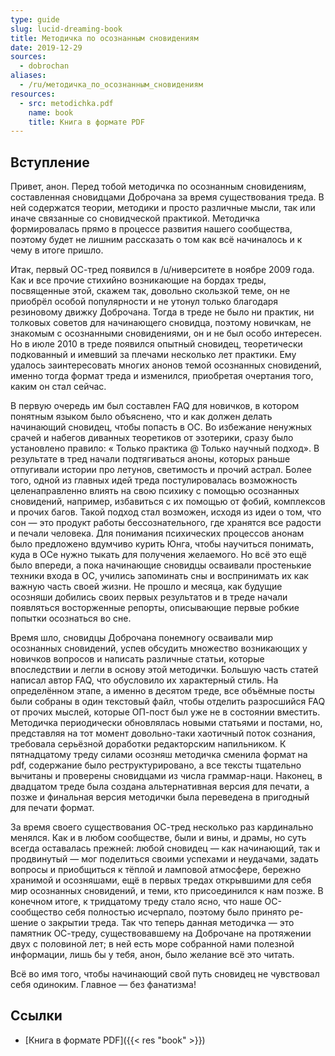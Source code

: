 ```yaml
---
type: guide
slug: lucid-dreaming-book
title: Методичка по осознанным сновидениям
date: 2019-12-29
sources:
  - dobrochan
aliases:
  - /ru/методичка_по_осознанным_сновидениям
resources:
  - src: metodichka.pdf
    name: book
    title: Книга в формате PDF
---
```

## Вступление
Привет, анон. Перед тобой методичка по осознанным сновидениям, составленная сновидцами Доброчана за время существования треда. В ней содержатся теории, методики и просто различные мысли, так или иначе связанные со сновидческой практикой. Методичка формировалась прямо в процессе развития нашего сообщества, поэтому будет не лишним рассказать о том как всё начиналось и к чему в итоге пришло.

Итак, первый ОС-тред появился в /u/ниверситете в ноябре 2009 года. Как и все прочие стихийно возникающие на бордах треды, посвященные этой, скажем так, довольно скользкой теме, он не приобрёл особой популярности и не утонул только благодаря резиновому движку Доброчана. Тогда в треде не было ни практик, ни толковых советов для начинающего сновидца, поэтому новичкам, не знакомым с осознанными сновидениями, он и не был особо интересен. Но в июле 2010 в треде появился опытный сновидец, теоретически подкованный и имевший за плечами несколько лет практики. Ему удалось заинтересовать многих анонов темой осознанных сновидений, именно тогда формат треда и изменился, приобретая очертания того, каким он стал сейчас.

В первую очередь им был составлен FAQ для новичков, в котором понятным языком было объяснено, что и как должен делать начинающий сновидец, чтобы попасть в ОС. Во избежание ненужных срачей и набегов диванных теоретиков от эзотерики, сразу было установлено правило: « Только практика @ Только научный подход». В результате в тред начали подтягиваться аноны, которых раньше отпугивали истории про летунов, светимость и прочий астрал. Более того, одной из главных идей треда постулировалась возможность целенаправленно влиять на свою психику с помощью осознанных сновидений, например, избавиться с их помощью от фобий, комплексов и прочих багов. Такой подход стал возможен, исходя из идеи о том, что сон — это продукт работы бессознательного, где хранятся все радости и печали человека. Для понимания психических процессов анонам было предложено вдумчиво курить Юнга, чтобы научиться понимать, куда в ОСе нужно тыкать для получения желаемого. Но всё это ещё было впереди, а пока начинающие сновидцы осваивали простенькие техники входа в ОС, учились запоминать сны и воспринимать их как важную часть своей жизни. Не прошло и месяца, как будущие осозняши добились своих первых результатов и в треде начали появляться восторженные репорты, описывающие первые робкие попытки осознаться во сне.

Время шло, сновидцы Доброчана понемногу осваивали мир осознанных сновидений, успев обсудить множество возникающих у новичков вопросов и написать различные статьи, которые впоследствии и легли в основу этой методички. Большую часть статей написал автор FAQ, что обусловило их характерный стиль. На определённом этапе, а именно в десятом треде, все объёмные посты были собраны в один текстовый файл, чтобы отделить разросшийся FAQ от прочих мыслей, которые ОП-пост был уже не в состоянии вместить. Методичка периодически обновлялась новыми статьями и постами, но, представляя на тот момент довольно-таки хаотичный поток сознания, требовала серьёзной доработки редакторским напильником. К пятнадцатому треду силами осозняш методичка сменила формат на pdf, содержание было реструктурировано, а все тексты тщательно вычитаны и проверены сновидцами из числа граммар-наци. Наконец, в двадцатом треде была создана альтернативная версия для печати, а позже и финальная версия методички была переведена в пригодный для печати формат.

За время своего существования ОС-тред несколько раз кардинально менялся. Как и в любом сообществе, были и вины, и драмы, но суть всегда оставалась прежней: любой сновидец — как начинающий, так и продвинутый — мог поделиться своими успехами и неудачами, задать вопросы и приобщиться к тёплой и ламповой атмосфере, бережно хранимой и осозняшами, ещё в первых тредах открывшими для себя мир осознанных сновидений, и теми, кто присоединился к нам позже. В конечном итоге, к тридцатому треду стало ясно, что наше ОС-сообщество себя полностью исчерпало, поэтому было принято ре-шение о закрытии треда. Так что теперь данная методичка — это памятник ОС-треду, существовавшему на Доброчане на протяжении двух с половиной лет; в ней есть море собранной нами полезной информации, лишь бы у тебя, анон, было желание всё это читать.

Всё во имя того, чтобы начинающий свой путь сновидец не чувствовал себя одиноким. Главное — без фанатизма!

## Ссылки
* [Книга в формате PDF]({{< res "book" >}})
